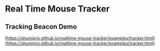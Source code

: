 # Real Time Mouse Tracker

## Tracking Beacon Demo
[https://shumipro.github.io/realtime-mouse-tracker/examples/tracker.html](https://shumipro.github.io/realtime-mouse-tracker/examples/tracker.html)

